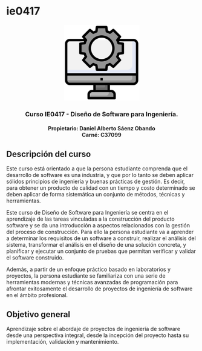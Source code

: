 # ie0417

<div align="center">
    <p>
        <img src="images/portada.png" width="200px" alt="Imagen de portada">
    </p>
    <h3>
        Curso IE0417 - Diseño de Software para Ingeniería.
    </h3>
    <h4>
        Propietario: Daniel Alberto Sáenz Obando
    <br />
        Carné: C37099
    </h4>
</div>

## Descripción del curso

Este curso está orientado a que la persona estudiante comprenda que el desarrollo de software es una industria, y que por lo tanto se deben aplicar sólidos principios de ingeniería y buenas prácticas de gestión.
Es decir, para obtener un producto de calidad con un tiempo y costo determinado se deben aplicar de forma sistemática un conjunto de métodos, técnicas y herramientas.

Este curso de Diseño de Software para Ingeniería se centra en el aprendizaje de las tareas vinculadas a la construcción del producto software y se da una introducción a aspectos relacionados con la gestión del proceso de construcción.
Para ello la persona estudiante va a aprender a determinar los requisitos de un software a construir, realizar el análisis del sistema, transformar el análisis en el diseño de una solución concreta, y planificar y ejecutar un conjunto de pruebas que permitan verificar y validar el software construido.

Además, a partir de un enfoque práctico basado en laboratorios y proyectos, la persona estudiante se familiariza con una serie de herramientas modernas y técnicas avanzadas de programación para afrontar exitosamente el desarrollo de proyectos de ingeniería de software en el ámbito profesional.

## Objetivo general

Aprendizaje sobre el abordaje de proyectos de ingeniería de software desde una perspectiva integral, desde la incepción del proyecto hasta su implementación, validación y mantenimiento.

